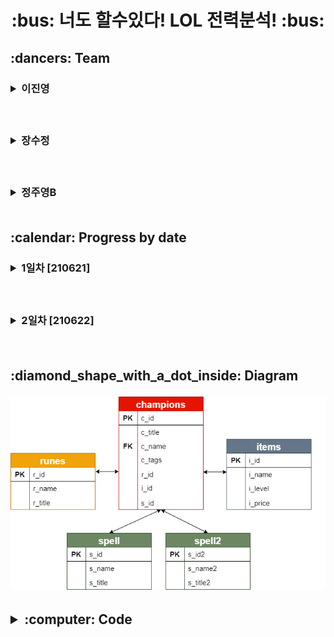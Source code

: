 <h1 align='center'>:bus: 너도 할수있다! LOL 전력분석! :bus:
<!--이진영-->
<h2> :dancers: Team
&nbsp;&nbsp;&nbsp;<h3><details><summary> 이진영 </summary></p>
<h3> &nbsp;:heavy_check_mark: Role</p>
<h6> &nbsp; 1. Table 제작, 데이터 삽입</p>
     &nbsp; 2. Searching Information</p>
     &nbsp; 3. MAIN 코드제작</p>
<h3> &nbsp;:heavy_check_mark: GitHub LINK</p>
<a href = "https://github.com/dlwlsdudo1"><h6>&nbsp;&nbsp;: Jinyoung's GitHub LINK</a></details>

<!--장수정-->  
&nbsp;&nbsp;&nbsp;<h3><details><summary> 장수정 </summary></p>
<h3> &nbsp;:heavy_check_mark: Role</p>
<h6> &nbsp; 1. diagrams 제작</p>
     &nbsp; 2. Github 및 협업환경 설정 및 관리</p>
     &nbsp; 3. html 환경제작 및 디자인</p>
<h3> &nbsp;:heavy_check_mark: GitHub LINK</p>
<a href = "https://github.com/sujeong-jang-creator"><h6>&nbsp;&nbsp;: Sujeong's GitHub LINK</a></details>  

<!--정주영B-->  
&nbsp;&nbsp;&nbsp;<h3><details><summary> 정주영B </summary></p>
<h3> &nbsp;:heavy_check_mark: Role</p>
<h6> &nbsp; 1. Table 제작, 데이터 삽입</p>
     &nbsp; 2. Searching Information</p>
     &nbsp; 3. MAIN 코드제작</p>
<h3> &nbsp;:heavy_check_mark: GitHub LINK</p>
<a href = "https://github.com/rnaqpddl123"><h6>&nbsp;&nbsp;: Juyeong B's GitHub LINK</a></details> 

<br>

<!-- 날짜별 진행과정-->
<h2> :calendar: Progress by date
&nbsp;&nbsp;&nbsp;<h3><details><summary> 1일차 [210621] </summary></p>
&nbsp;&nbsp;&nbsp;1. Table 제작 : 'champions','runes', 'items', 'spell' Table 제작</p>
&nbsp;&nbsp;&nbsp;2. 데이터 수집 및 삽입</p>
&nbsp;&nbsp;&nbsp;&nbsp;&nbsp;- 'champions' Table의 155개 데이터</p>
&nbsp;&nbsp;&nbsp;&nbsp;&nbsp;- 'items' Table의 171개 데이터</p>
&nbsp;&nbsp;&nbsp;&nbsp;&nbsp;- 'runes' Table의 17개 데이터</p>
&nbsp;&nbsp;&nbsp;&nbsp;&nbsp;- 'spell' Table의 10개 데이터</p>
&nbsp;&nbsp;&nbsp;3. diagram 제작</p></details>

&nbsp;&nbsp;&nbsp;<h3><details><summary> 2일차 [210622] </summary></p>
&nbsp;&nbsp;&nbsp;1. Table 수정 및 데이터 추가삽입 : 'champions'</p>
&nbsp;&nbsp;&nbsp;2. html main 페이지 제작</p>
&nbsp;&nbsp;&nbsp;&nbsp;&nbsp;- logo, 배너 img 제작</p>
&nbsp;&nbsp;&nbsp;&nbsp;&nbsp;- 배너 link 연결</p>
&nbsp;&nbsp;&nbsp;&nbsp;&nbsp;- css 파일제작</p>
&nbsp;&nbsp;&nbsp;3. app.py / dao.py code 제작</p></details>
     
</details> 
<br>
     
<!--다이어그램 칸--> 
<h2>:diamond_shape_with_a_dot_inside: Diagram</p>
<img src="https://github.com/sujeong-jang-creator/JSJB_MiniProject/blob/292c1eeac926151ba55d4dace6fef747cc24b4ea/Main_Project/diagram/diagram.png" />

<br>

<h2><details><summary>:computer: Code</summary></p>

</details></details><br>
